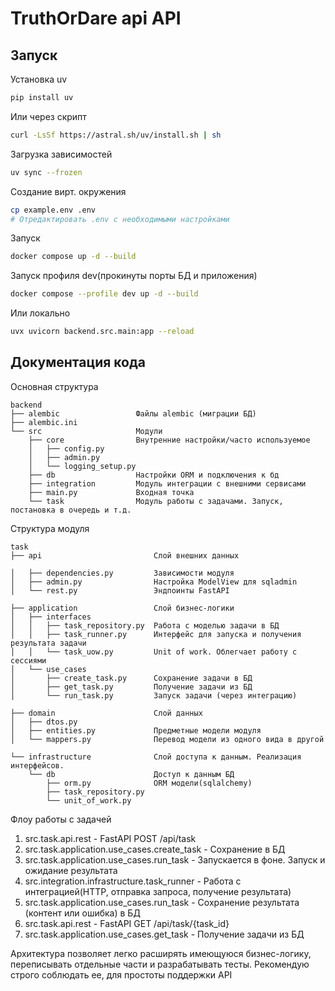 # TruthOrDare api API

## Запуск

Установка uv
```bash
pip install uv
```

Или через скрипт
```bash
curl -LsSf https://astral.sh/uv/install.sh | sh
```

Загрузка зависимостей
```bash
uv sync --frozen
```

Создание вирт. окружения
```bash
cp example.env .env
# Отредактировать .env с необходимыми настройками
```

Запуск
```bash
docker compose up -d --build
```
Запуск профиля dev(прокинуты порты БД и приложения)
```bash
docker compose --profile dev up -d --build
```

Или локально
```bash
uvx uvicorn backend.src.main:app --reload
```

## Документация кода

Основная структура
```
backend
├── alembic                 Файлы alembic (миграции БД)
├── alembic.ini
└── src                     Модули
    ├── core                Внутренние настройки/часто используемое
    │   ├── config.py
    │   ├── admin.py
    │   └── logging_setup.py
    ├── db                  Настройки ORM и подключения к бд
    ├── integration         Модуль интеграции с внешними сервисами
    ├── main.py             Входная точка
    └── task                Модуль работы с задачами. Запуск, постановка в очередь и т.д.
```

Структура модуля
```
task
├── api                         Слой внешних данных

│   ├── dependencies.py         Зависимости модуля
│   ├── admin.py                Настройка ModelView для sqladmin
│   └── rest.py                 Эндпоинты FastAPI

├── application                 Слой бизнес-логики
│   ├── interfaces
│   │   ├── task_repository.py  Работа с моделью задачи в БД
│   │   ├── task_runner.py      Интерфейс для запуска и получения результата задачи
│   │   └── task_uow.py         Unit of work. Облегчает работу с сессиями
│   └── use_cases
│       ├── create_task.py      Сохранение задачи в БД
│       ├── get_task.py         Получение задачи из БД
│       └── run_task.py         Запуск задачи (через интеграцию)

├── domain                      Слой данных
│   ├── dtos.py
│   ├── entities.py             Предметные модели модуля
│   └── mappers.py              Перевод модели из одного вида в другой

└── infrastructure              Слой доступа к данным. Реализация интерфейсов.
    └── db                      Доступ к данным БД
        ├── orm.py              ORM модели(sqlalchemy)
        ├── task_repository.py
        └── unit_of_work.py
```

Флоу работы с задачей
1) src.task.api.rest - FastAPI POST /api/task
2) src.task.application.use_cases.create_task - Сохранение в БД
3) src.task.application.use_cases.run_task - Запускается в фоне. Запуск и ожидание результата
4) src.integration.infrastructure.task_runner - Работа с интеграцией(HTTP, отправка запроса, получение результата)
5) src.task.application.use_cases.run_task - Сохранение результата (контент или ошибка) в БД
6) src.task.api.rest - FastAPI GET /api/task/{task_id}
7) src.task.application.use_cases.get_task - Получение задачи из БД

Архитектура позволяет легко расширять имеющуюся бизнес-логику, переписывать отдельные части и разрабатывать тесты. Рекомендую строго соблюдать ее, для простоты поддержки API
